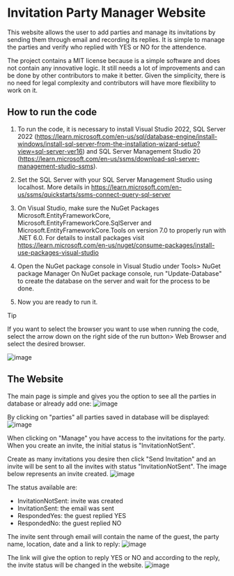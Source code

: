 # Invitation Party Manager Website
This website allows the user to add parties and manage its invitations by sending them through email and recording its replies.
It is simple to manage the parties and verify who replied with YES or NO for the attendence.

The project contains a MIT license because is a simple software and does not contain any innovative logic. It still needs a lot of improvements and can be done by other contributors to make it better.
Given the simplicity, there is no need for legal complexity and contributors will have more flexibility to work on it.


## How to run the code
1. To run the code, it is necessary to install Visual Studio 2022, SQL Server 2022 (https://learn.microsoft.com/en-us/sql/database-engine/install-windows/install-sql-server-from-the-installation-wizard-setup?view=sql-server-ver16) and SQL Server Management Studio 20 (https://learn.microsoft.com/en-us/ssms/download-sql-server-management-studio-ssms).

2. Set the SQL Server with your SQL Server Management Studio using localhost. More details in https://learn.microsoft.com/en-us/ssms/quickstarts/ssms-connect-query-sql-server

3. On Visual Studio, make sure the NuGet Packages Microsoft.EntityFrameworkCore, Microsoft.EntityFrameworkCore.SqlServer and Microsoft.EntityFrameworkCore.Tools on version 7.0 to properly run with .NET 6.0. For details to install packages visit https://learn.microsoft.com/en-us/nuget/consume-packages/install-use-packages-visual-studio

4. Open the NuGet package console in Visual Studio under Tools> NuGet package Manager
On NuGet package console, run "Update-Database" to create the database on the server and wait for the process to be done.

5. Now you are ready to run it.

> [!TIP]
> If you want to select the browser you want to use when running the code, select the arrow down on the right side of the run button> Web Browser and select the desired browser.

![image](https://github.com/user-attachments/assets/48763285-7c14-408f-a7a9-2e462ae883d0)

## The Website
The main page is simple and gives you the option to see all the parties in database or already add one:
![image](https://github.com/user-attachments/assets/f91a7dea-4945-4bf9-81c3-dfddb7e47ea3)


By clicking on "parties" all parties saved in database will be displayed:
![image](https://github.com/user-attachments/assets/e3be303c-b21d-45bb-ad27-034c844787cb)


When clicking on "Manage" you have access to the invitations for the party.
When you create an invite, the initial status is "InvitationNotSent". 

Create as many invitations you desire then click "Send Invitation" and an invite will be sent to all the invites with status "InvitationNotSent".
The image below represents an invite created.
![image](https://github.com/user-attachments/assets/236cedba-d6a0-40a9-8ed7-24fda5e4274f)

The status available are:
* InvitationNotSent: invite was created
* InvitationSent: the email was sent
* RespondedYes: the guest replied YES
* RespondedNo: the guest replied NO

The invite sent through email will contain the name of the guest, the party name, location, date and a link to reply:
![image](https://github.com/user-attachments/assets/bb1a81f3-cc7e-409d-a6c3-e3e86b557141)

The link will give the option to reply YES or NO and according to the reply, the invite status will be changed in the website.
![image](https://github.com/user-attachments/assets/6571e9de-c559-4eb1-98be-ad22a9c520d5)




